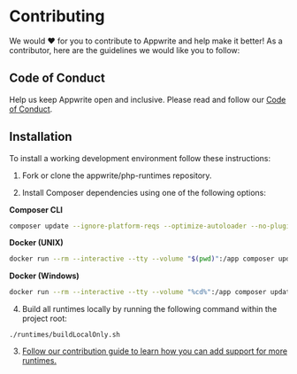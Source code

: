 # Contributing

We would ❤️ for you to contribute to Appwrite and help make it better! As a contributor, here are the guidelines we would like you to follow:

## Code of Conduct

Help us keep Appwrite open and inclusive. Please read and follow our [Code of Conduct](/CODE_OF_CONDUCT.md).

## Installation

To install a working development environment follow these instructions:

1. Fork or clone the appwrite/php-runtimes repository.

2. Install Composer dependencies using one of the following options:

**Composer CLI**
```bash
composer update --ignore-platform-reqs --optimize-autoloader --no-plugins --no-scripts --prefer-dist
```

**Docker (UNIX)**

```bash
docker run --rm --interactive --tty --volume "$(pwd)":/app composer update --ignore-platform-reqs --optimize-autoloader --no-plugins --no-scripts --prefer-dist
```

**Docker (Windows)**

```bash
docker run --rm --interactive --tty --volume "%cd%":/app composer update --ignore-platform-reqs --optimize-autoloader --no-plugins --no-scripts --prefer-dist
```

4. Build all runtimes locally by running the following command within the project root:
```
./runtimes/buildLocalOnly.sh
```

3. [Follow our contribution guide to learn how you can add support for more runtimes.](https://github.com/appwrite/php-runtimes/blob/refactor/docs/adding-a-new-runtime.md)

